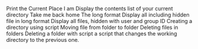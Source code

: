 Print the Current Place I am
Display the contents list of your current directory
Take me back home
The long format
Display all including hidden file in long format
Display all files, hidden with user and group ID
Creating a directory using script
Moving file from folder to folder
Deleting files  in folders
Deleting a folder with script
a script that changes the working directory to the previous one.
